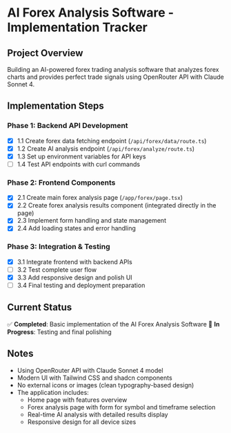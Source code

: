 # AI Forex Analysis Software - Implementation Tracker

## Project Overview
Building an AI-powered forex trading analysis software that analyzes forex charts and provides perfect trade signals using OpenRouter API with Claude Sonnet 4.

## Implementation Steps

### Phase 1: Backend API Development
- [x] 1.1 Create forex data fetching endpoint (`/api/forex/data/route.ts`)
- [x] 1.2 Create AI analysis endpoint (`/api/forex/analyze/route.ts`)
- [x] 1.3 Set up environment variables for API keys
- [ ] 1.4 Test API endpoints with curl commands

### Phase 2: Frontend Components
- [x] 2.1 Create main forex analysis page (`/app/forex/page.tsx`)
- [x] 2.2 Create forex analysis results component (integrated directly in the page)
- [x] 2.3 Implement form handling and state management
- [x] 2.4 Add loading states and error handling

### Phase 3: Integration & Testing
- [x] 3.1 Integrate frontend with backend APIs
- [ ] 3.2 Test complete user flow
- [x] 3.3 Add responsive design and polish UI
- [ ] 3.4 Final testing and deployment preparation

## Current Status
✅ **Completed**: Basic implementation of the AI Forex Analysis Software
🔄 **In Progress**: Testing and final polishing

## Notes
- Using OpenRouter API with Claude Sonnet 4 model
- Modern UI with Tailwind CSS and shadcn components
- No external icons or images (clean typography-based design)
- The application includes:
  - Home page with features overview
  - Forex analysis page with form for symbol and timeframe selection
  - Real-time AI analysis with detailed results display
  - Responsive design for all device sizes
